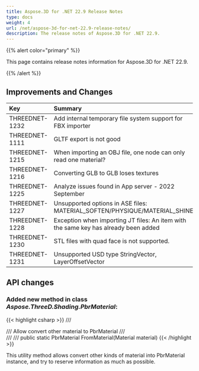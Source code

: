 ```yaml
---
title: Aspose.3D for .NET 22.9 Release Notes
type: docs
weight: 4
url: /net/aspose-3d-for-net-22.9-release-notes/
description: The release notes of Aspose.3D for .NET 22.9.
---
```


{{% alert color="primary" %}}

This page contains release notes information for Aspose.3D for .NET 22.9.

{{% /alert %}}
## **Improvements and Changes**

|**Key**|**Summary**|**Category**|
| :- | :- | :- |
| THREEDNET-1232 | Add internal temporary file system support for FBX importer | Improvement |
| THREEDNET-1111 | GLTF export is not good | Bug fixing |
| THREEDNET-1215 | When importing an OBJ file, one node can only read one material? | Bug fixing |
| THREEDNET-1216 | Converting GLB to GLB loses textures | Bug fixing |
| THREEDNET-1225 | Analyze issues found in App server - 2022 September | Bug fixing |
| THREEDNET-1227 | Unsupported options in ASE files: MATERIAL_SOFTEN/PHYSIQUE/MATERIAL_SHINE | Bug fixing |
| THREEDNET-1228 | Exception when importing JT files: An item with the same key has already been added | Bug fixing |
| THREEDNET-1230 | STL files with quad face is not supported. | Bug fixing |
| THREEDNET-1231 | Unsupported USD type StringVector, LayerOffsetVector | Bug fixing |


## API changes ##


### Added new method in class *Aspose.ThreeD.Shading.PbrMaterial*:

{{< highlight csharp >}}
        /// <summary>
        /// Allow convert other material to PbrMaterial
        /// </summary>
        /// <param name="material"></param>
        /// <returns></returns>
        public static PbrMaterial FromMaterial(Material material)
{{< /highlight >}}


This utility method allows convert other kinds of material into PbrMaterial instance, and try to reserve information as much as possible.


